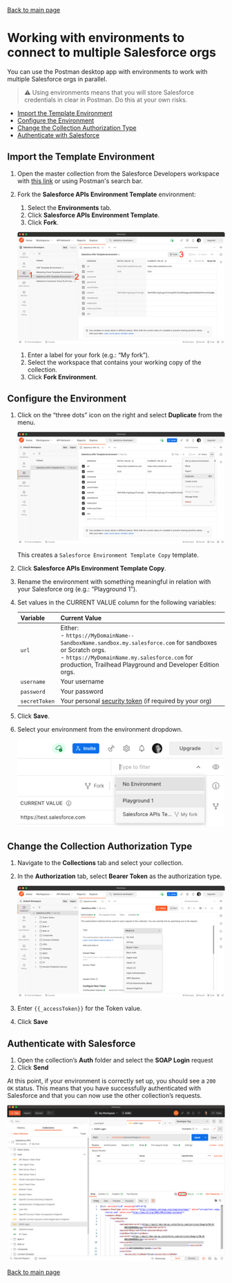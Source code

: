 [Back to main page](README.md)

# Working with environments to connect to multiple Salesforce orgs

You can use the Postman desktop app with environments to work with multiple Salesforce orgs in parallel.

> ⚠️ Using environments means that you will store Salesforce credentials in clear in Postman. Do this at your own risks.


- [Import the Template Environment](#import-the-template-environment)
- [Configure the Environment](#configure-the-environment)
- [Change the Collection Authorization Type](#change-the-collection-authorization-type)
- [Authenticate with Salesforce](#authenticate-with-salesforce)


## Import the Template Environment

1. Open the master collection from the Salesforce Developers workspace with [this link](https://www.postman.com/salesforce-developers/workspace/salesforce-developers) or using Postman's search bar.
1. Fork the **Salesforce APIs Environment Template** environment:
    1. Select the **Environments** tab.
    1. Click **Salesforce APIs Environment Template**.
    1. Click **Fork**.

    ![Export environment screenshot](doc-gfx/app/fork-env.png)

    1. Enter a label for your fork (e.g.: “My fork”).
    1. Select the workspace that contains your working copy of the collection.
    1. Click **Fork Environment**.

## Configure the Environment

1. Click on the “three dots” icon on the right and select **Duplicate** from the menu.

    ![Duplicate environment screenshot](doc-gfx/app/duplicate-env.png)

    This creates a `Salesforce Environment Template Copy` template.

1. Click **Salesforce APIs Environment Template Copy**.
1. Rename the environment with something meaningful in relation with your Salesforce org (e.g.: “Playground 1”).
1. Set values in the CURRENT VALUE column for the following variables:

    | Variable	| Current Value	|
    | ---	| ---	|
    | `url`	| Either:<br/>- `https://MyDomainName--SandboxName.sandbox.my.salesforce.com` for sandboxes or Scratch orgs.<br/>- `https://MyDomainName.my.salesforce.com` for production, Trailhead Playground and Developer Edition orgs.	|
    | `username`	| Your username	|
    | `password`	| Your password	|
    | `secretToken`	| Your personal [security token](https://help.salesforce.com/articleView?id=user_security_token.htm) (if required by your org)	|

1. Click **Save**.
1. Select your environment from the environment dropdown.

    ![Select environment screenshot](doc-gfx/app/select-env.png)


## Change the Collection Authorization Type

1. Navigate to the **Collections** tab and select your collection.
1. In the **Authorization** tab, select **Bearer Token** as the authorization type.

    ![Change collection authorization screenshot](doc-gfx/app/edit-auth-type.png)

1. Enter `{{_accessToken}}` for the Token value.
1. Click **Save**


## Authenticate with Salesforce

1. Open the collection’s **Auth** folder and select the **SOAP Login** request
1. Click **Send**

At this point, if your environment is correctly set up, you should see a `200 OK` status. This means that you have successfully authenticated with Salesforce and that you can now use the other collection’s requests.

![Authenticate screenshot](doc-gfx/app/soap-login-status-200.png)


[Back to main page](README.md)
